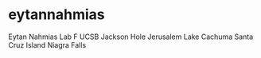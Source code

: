 # eytannahmias
Eytan Nahmias Lab F
UCSB
Jackson Hole
Jerusalem
Lake Cachuma
Santa Cruz Island
Niagra Falls
